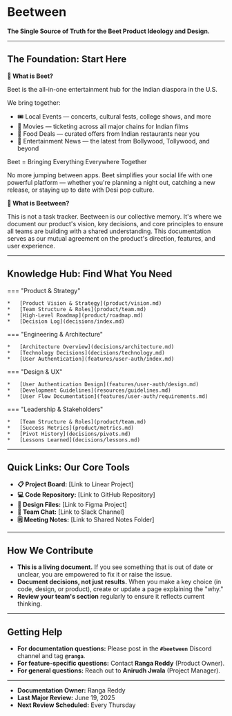 # Beetween

**The Single Source of Truth for the Beet Product Ideology and Design.**

---

## The Foundation: Start Here

**🎯 What is Beet?**

Beet is the all-in-one entertainment hub for the Indian diaspora in the U.S.

We bring together:

* 🎟️ Local Events — concerts, cultural fests, college shows, and more
* 🍿 Movies — ticketing across all major chains for Indian films
* 🍛 Food Deals — curated offers from Indian restaurants near you
* 📰 Entertainment News — the latest from Bollywood, Tollywood, and beyond

Beet = Bringing Everything Everywhere Together

No more jumping between apps. Beet simplifies your social life with one powerful platform — whether you're planning a night out, catching a new release, or staying up to date with Desi pop culture.

**🤝 What is Beetween?**

This is not a task tracker. Beetween is our collective memory. It's where we document our product's vision, key decisions, and core principles to ensure all teams are building with a shared understanding. This documentation serves as our mutual agreement on the product's direction, features, and user experience.

---

## Knowledge Hub: Find What You Need

=== "Product & Strategy"

    *   [Product Vision & Strategy](product/vision.md)
    *   [Team Structure & Roles](product/team.md)
    *   [High-Level Roadmap](product/roadmap.md)
    *   [Decision Log](decisions/index.md)

=== "Engineering & Architecture"

    *   [Architecture Overview](decisions/architecture.md)
    *   [Technology Decisions](decisions/technology.md)
    *   [User Authentication](features/user-auth/index.md)

=== "Design & UX"

    *   [User Authentication Design](features/user-auth/design.md)
    *   [Development Guidelines](resources/guidelines.md)
    *   [User Flow Documentation](features/user-auth/requirements.md)

=== "Leadership & Stakeholders"

    *   [Team Structure & Roles](product/team.md)
    *   [Success Metrics](product/metrics.md)
    *   [Pivot History](decisions/pivots.md)
    *   [Lessons Learned](decisions/lessons.md)

---

## Quick Links: Our Core Tools

* **📋 Project Board:** [Link to Linear Project]
* **💻 Code Repository:** [Link to GitHub Repository]
* **🎨 Design Files:** [Link to Figma Project]
* **💬 Team Chat:** [Link to Slack Channel]
* **🗒️ Meeting Notes:** [Link to Shared Notes Folder]

---

## How We Contribute

* **This is a living document.** If you see something that is out of date or unclear, you are empowered to fix it or raise the issue.
* **Document decisions, not just results.** When you make a key choice (in code, design, or product), create or update a page explaining the "why."
* **Review your team's section** regularly to ensure it reflects current thinking.

---

## Getting Help

* **For documentation questions:** Please post in the **`#beetween`** Discord channel and tag **`@ranga`**.
* **For feature-specific questions:** Contact **Ranga Reddy** (Product Owner).
* **For general questions:** Reach out to **Anirudh Jwala** (Project Manager).

---

* **Documentation Owner:** Ranga Reddy
* **Last Major Review:** June 19, 2025
* **Next Review Scheduled:** Every Thursday
